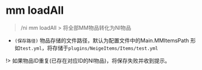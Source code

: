 # mm loadAll

> /ni mm loadAll > 将全部MM物品转化为NI物品

* `(保存路径)` 物品存储的文件路径，默认为配置文件中的Main.MMItemsPath
  形如`test.yml`，将存储于`plugins/NeigeItems/Items/test.yml`

!> 如果物品ID重复(已存在对应ID的NI物品)，将保存失败并收到提示。
